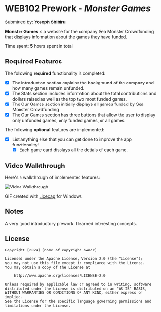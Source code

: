 # WEB102 Prework - *Monster Games*

Submitted by: **Yoseph Shibiru**

**Monster Games** is a website for the company Sea Monster Crowdfunding that displays information about the games they have funded.

Time spent: **5** hours spent in total

## Required Features

The following **required** functionality is completed:

* [x] The introduction section explains the background of the company and how many games remain unfunded.
* [x] The Stats section includes information about the total contributions and dollars raised as well as the top two most funded games.
* [x] The Our Games section initially displays all games funded by Sea Monster Crowdfunding
* [x] The Our Games section has three buttons that allow the user to display only unfunded games, only funded games, or all games.

The following **optional** features are implemented:

* [x] List anything else that you can get done to improve the app functionality!
    * [x] Each game card displays all the detials of each game.
## Video Walkthrough

Here's a walkthrough of implemented features:

<img src='https://imgur.com/SEW7ZUh.gif' title='Video Walkthrough' width='' alt='Video Walkthrough' />


GIF created with  [Licecap](https://www.cockos.com/licecap/) for Windows

## Notes
A very good introductory prework. I learned interesting concepts.

## License

    Copyright [2024] [name of copyright owner]

    Licensed under the Apache License, Version 2.0 (the "License");
    you may not use this file except in compliance with the License.
    You may obtain a copy of the License at

        http://www.apache.org/licenses/LICENSE-2.0

    Unless required by applicable law or agreed to in writing, software
    distributed under the License is distributed on an "AS IS" BASIS,
    WITHOUT WARRANTIES OR CONDITIONS OF ANY KIND, either express or implied.
    See the License for the specific language governing permissions and
    limitations under the License.

